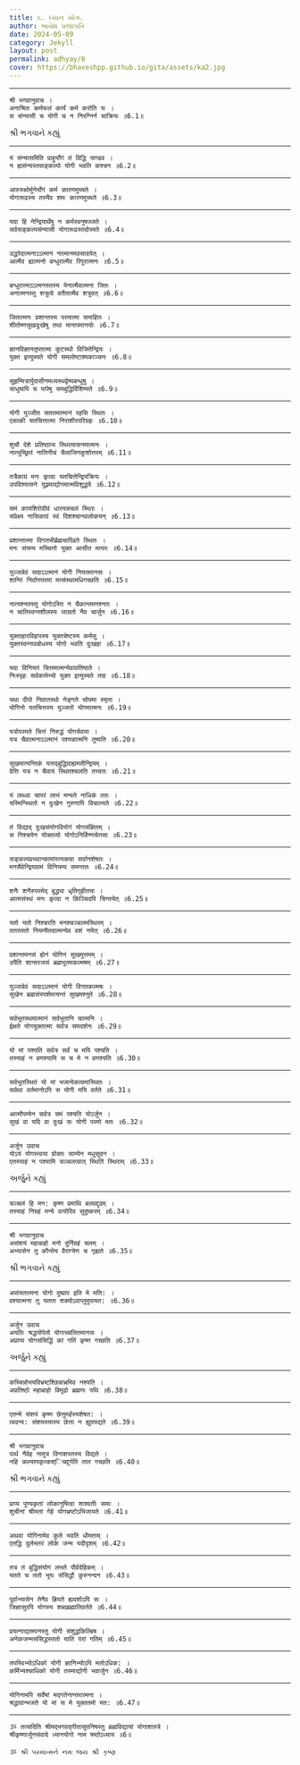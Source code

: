 ```yaml
---
title: ૬. ધ્યાન યોગ.
author: ભાવેશ પ્રજાપતિ
date: 2024-05-09
category: Jekyll
layout: post
permalink: adhyay/6
cover: https://bhaveshpp.github.io/gita/assets/ka2.jpg
---
```


----------

```
श्री भगवानुवाच ।
अनाश्रितः कर्मफलं कार्यं कर्म करोति यः ।
स संन्यासी च योगी च न निरग्निर्न चाक्रियः ॥6.1॥
```
> 

શ્રી ભગવાને કહ્યું

----------

```
यं संन्यासमिति प्राहुर्योगं तं विद्धि पाण्डव ।
न ह्यसंन्यस्तसङ्कल्पो योगी भवति कश्चन ॥6.2॥
```
>

----------

```
आरुरुक्षोर्मुनेर्योगं कर्म कारणमुच्यते ।
योगारूढस्य तस्यैव शमः कारणमुच्यते ॥6.3॥
```
>

----------

```
यदा हि नेन्द्रियार्थेषु न कर्मस्वनुषज्जते ।
सर्वसङ्कल्पसंन्यासी योगारूढस्तदोच्यते ॥6.4॥
```
>

----------

```
उद्धरेदात्मनाऽऽत्मानं नात्मानमवसादयेत् ।
आत्मैव ह्यात्मनो बन्धुरात्मैव रिपुरात्मनः ॥6.5॥
```
>

----------

```
बन्धुरात्माऽऽत्मनस्तस्य येनात्मैवात्मना जितः ।
अनात्मनस्तु शत्रुत्वे वर्तेतात्मैव शत्रुवत् ॥6.6॥
```
>

----------

```
जितात्मनः प्रशान्तस्य परमात्मा समाहितः ।
शीतोष्णसुखदुःखेषु तथा मानापमानयोः ॥6.7॥
```
>

----------

```
ज्ञानविज्ञानतृप्तात्मा कूटस्थो विजितेन्द्रियः ।
युक्त इत्युच्यते योगी समलोष्टाश्मकाञ्चनः ॥6.8॥
```
>

----------

```
सुहृन्मित्रार्युदासीनमध्यस्थद्वेष्यबन्धुषु ।
साधुष्वपि च पापेषु समबुद्धिर्विशिष्यते ॥6.9॥
```
>

----------

```
योगी युञ्जीत सततमात्मानं रहसि स्थितः ।
एकाकी यतचित्तात्मा निराशीरपरिग्रहः ॥6.10॥
```
>

----------

```
शुचौ देशे प्रतिष्ठाप्य स्थिरमासनमात्मनः ।
नात्युच्छ्रितं नातिनीचं चैलाजिनकुशोत्तरम् ॥6.11॥
```
>

----------

```
तत्रैकाग्रं मनः कृत्वा यतचित्तेन्द्रियक्रियः ।
उपविश्यासने युञ्ज्याद्योगमात्मविशुद्धये ॥6.12॥
```
>

----------

```
समं कायशिरोग्रीवं धारयन्नचलं स्थिरः ।
संप्रेक्ष्य नासिकाग्रं स्वं दिशश्चानवलोकयन् ॥6.13॥
```
>

----------

```
प्रशान्तात्मा विगतभीर्ब्रह्मचारिव्रते स्थितः ।
मनः संयम्य मच्चित्तो युक्त आसीत मत्परः ॥6.14॥
```
>

----------

```
युञ्जन्नेवं सदाऽऽत्मानं योगी नियतमानसः ।
शान्तिं निर्वाणपरमां मत्संस्थामधिगच्छति ॥6.15॥
```
>

----------

```
नात्यश्नतस्तु योगोऽस्ति न चैकान्तमनश्नतः ।
न चातिस्वप्नशीलस्य जाग्रतो नैव चार्जुन ॥6.16॥
```
>

----------

```
युक्ताहारविहारस्य युक्तचेष्टस्य कर्मसु ।
युक्तस्वप्नावबोधस्य योगो भवति दुःखहा ॥6.17॥
```
>

----------

```
यदा विनियतं चित्तमात्मन्येवावतिष्ठते ।
निःस्पृहः सर्वकामेभ्यो युक्त इत्युच्यते तदा ॥6.18॥
```
>

----------

```
यथा दीपो निवातस्थो नेङ्गते सोपमा स्मृता ।
योगिनो यतचित्तस्य युञ्जतो योगमात्मनः ॥6.19॥
```
>

----------

```
यत्रोपरमते चित्तं निरुद्धं योगसेवया ।
यत्र चैवात्मनाऽऽत्मानं पश्यन्नात्मनि तुष्यति ॥6.20॥
```
>

----------

```
सुखमात्यन्तिकं यत्तद्बुद्धिग्राह्यमतीन्द्रियम् ।
वेत्ति यत्र न चैवायं स्थितश्चलति तत्त्वतः ॥6.21॥
```
>

----------

```
यं लब्ध्वा चापरं लाभं मन्यते नाधिकं ततः ।
यस्मिन्स्थितो न दुःखेन गुरुणापि विचाल्यते ॥6.22॥
```
>

----------

```
तं विद्याद् दुःखसंयोगवियोगं योगसंज्ञितम् ।
स निश्चयेन योक्तव्यो योगोऽनिर्विण्णचेतसा ॥6.23॥
```
>

----------

```
सङ्कल्पप्रभवान्कामांस्त्यक्त्वा सर्वानशेषतः ।
मनसैवेन्द्रियग्रामं विनियम्य समन्ततः ॥6.24॥
```
>

----------

```
शनैः शनैरुपरमेद् बुद्ध्या धृतिगृहीतया ।
आत्मसंस्थं मनः कृत्वा न किञ्चिदपि चिन्तयेत् ॥6.25॥
```
>

----------

```
यतो यतो निश्चरति मनश्चञ्चलमस्थिरम् ।
ततस्ततो नियम्यैतदात्मन्येव वशं नयेत् ॥6.26॥
```
>

----------

```
प्रशान्तमनसं ह्येनं योगिनं सुखमुत्तमम् ।
उपैति शान्तरजसं ब्रह्मभूतमकल्मषम् ॥6.27॥
```
>

----------

```
युञ्जन्नेवं सदाऽऽत्मानं योगी विगतकल्मषः ।
सुखेन ब्रह्मसंस्पर्शमत्यन्तं सुखमश्नुते ॥6.28॥
```
>

----------

```
सर्वभूतस्थमात्मानं सर्वभूतानि चात्मनि ।
ईक्षते योगयुक्तात्मा सर्वत्र समदर्शनः ॥6.29॥
```
>

----------

```
यो मां पश्यति सर्वत्र सर्वं च मयि पश्यति ।
तस्याहं न प्रणश्यामि स च मे न प्रणश्यति ॥6.30॥
```
>

----------

```
सर्वभूतस्थितं यो मां भजत्येकत्वमास्थितः ।
सर्वथा वर्तमानोऽपि स योगी मयि वर्तते ॥6.31॥
```
>

----------

```
आत्मौपम्येन सर्वत्र समं पश्यति योऽर्जुन ।
सुखं वा यदि वा दुःखं सः योगी परमो मतः ॥6.32॥
```
>

----------

```
अर्जुन उवाच
योऽयं योगस्त्वया प्रोक्तः साम्येन मधुसूदन ।
एतस्याहं न पश्यामि चञ्चलत्वात् स्थितिं स्थिराम् ॥6.33॥
```
>

અર્જુને કહ્યું

----------

```
चञ्चलं हि मन: कृष्ण प्रमाथि बलवद्दृढम् ।
तस्याहं निग्रहं मन्ये वायोरिव सुदुष्करम् ॥6.34॥
```
>

----------

```
श्री भगवानुवाच
असंशयं महाबाहो मनो दुर्निग्रहं चलम् ।
अभ्यासेन तु कौन्तेय वैराग्येण च गृह्यते ॥6.35॥
```
>

શ્રી ભગવાને કહ્યું

----------

```
असंयतात्मना योगो दुष्प्राप इति मे मति: ।
वश्यात्मना तु यतता शक्योऽवाप्‍तुमुपायत: ॥6.36॥
```
>

----------

```
अर्जुन उवाच
अयतिः श्रद्धयोपेतो योगाच्चलितमानसः ।
अप्राप्य योगसंसिद्धिं कां गतिं कृष्ण गच्छति ॥6.37॥
```
>

અર્જુને કહ્યું

----------

```
कच्चिन्नोभयविभ्रष्टश्छिन्नाभ्रमिव नश्यति ।
अप्रतिष्ठो महाबाहो विमूढो ब्रह्मणः पथि ॥6.38॥
```
>

----------

```
एतन्मे संशयं कृष्ण छेत्तुमर्हस्यशेषत: ।
त्वदन्य: संशयस्यास्य छेत्ता न ह्युपपद्यते ॥6.39॥
```
>

----------

```
श्री भगवानुवाच
पार्थ नैवेह नामुत्र विनाशस्तस्य विद्यते ।
नहि कल्याणकृत्कश्िचद्दुर्गतिं तात गच्छति ॥6.40॥
```
>

શ્રી ભગવાને કહ્યું

----------

```
प्राप्य पुण्यकृतां लोकानुषित्वा शाश्वतीः समाः ।
शुचीनां श्रीमतां गेहे योगभ्रष्टोऽभिजायते ॥6.41॥
```
>

----------

```
अथवा योगिनामेव कुले भवति धीमताम् ।
एतद्धि दुर्लभतरं लोके जन्म यदीदृशम् ॥6.42॥
```
>

----------

```
तत्र तं बुद्धिसंयोगं लभते पौर्वदेहिकम् ।
यतते च ततो भूयः संसिद्धौ कुरुनन्दन ॥6.43॥
```
>

----------

```
पूर्वाभ्यासेन तेनैव ह्रियते ह्यवशोऽपि सः ।
जिज्ञासुरपि योगस्य शब्दब्रह्मातिवर्तते ॥6.44॥
```
>

----------

```
प्रयत्‍नाद्यतमानस्तु योगी संश‍ुद्धकिल्बिष ।
अनेकजन्मसंसिद्धस्ततो याति परां गतिम् ॥6.45॥
```
>

----------

```
तपस्विभ्योऽधिको योगी ज्ञानिभ्योऽपि मतोऽधिक: ।
कर्मिभ्यश्चाधिको योगी तस्माद्योगी भवार्जुन ॥6.46॥
```
>

----------

```
योगिनामपि सर्वेषां मद्ग‍तेनान्तरात्मना ।
श्रद्धावान्भजते यो मां स मे युक्ततमो मत: ॥6.47॥
```
>

----------

```
ૐ तत्सदिति श्रीमद्भगवद्गीतासूपनिषस्तु ब्रह्मविद्यायां योगाशास्त्रे ।
श्रीकृष्णार्जुनसंवादे ध्यानयोगो नाम षष्ठोऽध्याय ॥6॥
```

`ૐ શ્રી પરમાત્મને નમઃ`
`જય શ્રી કૃષ્ણ`